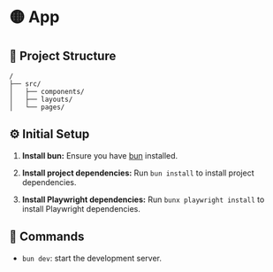 # 🟡 App

## 🚀 Project Structure

```text
/
├── src/
│   ├── components/
│   ├── layouts/
│   └── pages/
```

## ⚙️ Initial Setup 

1. **Install bun:**
   Ensure you have [bun](https://bun.sh/) installed.

2. **Install project dependencies:**
   Run `bun install` to install project dependencies.

3. **Install Playwright dependencies:**
   Run `bunx playwright install` to install Playwright dependencies.

## 🧞 Commands

- `bun dev`: start the development server.
